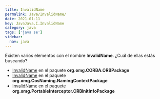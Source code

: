 ```yaml
---
title: InvalidName
permalink: Java/InvalidName/
date: 2021-01-11
key: JavaJava.I.InvalidName
category: java
tags: ['java se']
sidebar: 
  nav: java
---
```


Existen varios elementos con el nombre **InvalidName**. ¿Cuál de ellas estás buscando?
<ul>
<li><a href="/Java/InvalidName-org-omg-CORBA-ORBPackage/">InvalidName</a> en el paquete <strong>org.omg.CORBA.ORBPackage</strong></li>
<li><a href="/Java/InvalidName-org-omg-CosNaming-NamingContextPackage/">InvalidName</a> en el paquete <strong>org.omg.CosNaming.NamingContextPackage</strong></li>
<li><a href="/Java/InvalidName-org-omg-PortableInterceptor-ORBInitInfoPackage/">InvalidName</a> en el paquete <strong>org.omg.PortableInterceptor.ORBInitInfoPackage</strong></li>
<ul>
